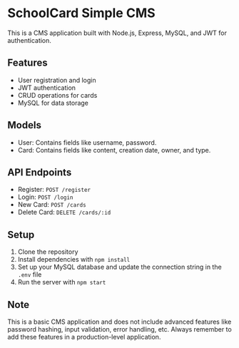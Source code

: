 # SchoolCard Simple CMS

This is a CMS application built with Node.js, Express, MySQL, and JWT for authentication. 

## Features

- User registration and login
- JWT authentication
- CRUD operations for cards
- MySQL for data storage

## Models

- User: Contains fields like username, password.
- Card: Contains fields like content, creation date, owner, and type.

## API Endpoints

- Register: `POST /register`
- Login: `POST /login`
- New Card: `POST /cards`
- Delete Card: `DELETE /cards/:id`

## Setup

1. Clone the repository
2. Install dependencies with `npm install`
3. Set up your MySQL database and update the connection string in the `.env` file
4. Run the server with `npm start`

## Note

This is a basic CMS application and does not include advanced features like password hashing, input validation, error handling, etc. Always remember to add these features in a production-level application.
